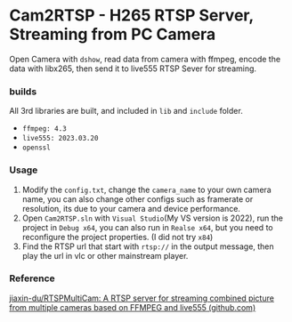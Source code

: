 # Cam2RTSP - H265 RTSP Server, Streaming from PC Camera

Open Camera with `dshow`, read data from camera with ffmpeg, encode the data with libx265, then send it to live555 RTSP Sever for streaming.

### builds

All 3rd libraries are built, and included in `lib` and `include` folder.

* `ffmpeg: 4.3`
* `live555: 2023.03.20`
* `openssl`

### Usage

1. Modify the `config.txt`, change the `camera_name` to your own camera name, you can also change other configs such as framerate or resolution, its due to your camera and device performance.
2. Open `Cam2RTSP.sln` with `Visual Studio`(My VS version is 2022), run the project in `Debug x64`, you can also run in `Realse x64`, but you need to reconfigure the project properties. (I did not try `x84`)
3. Find the RTSP url that start with `rtsp://` in the output message, then play the url in vlc or other mainstream player.

### Reference

[jiaxin-du/RTSPMultiCam: A RTSP server for streaming combined picture from multiple cameras based on FFMPEG and live555 (github.com)](https://github.com/jiaxin-du/RTSPMultiCam)

